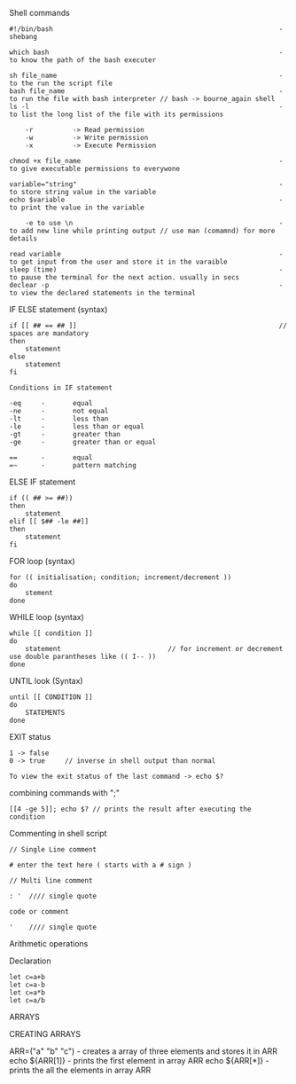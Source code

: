 Shell commands 

    #!/bin/bash                                                         -   shebang 

    which bash                                                          -   to know the path of the bash executer

    sh file_name                                                        -   to the run the script file 
    bash file_name                                                      -   to run the file with bash interpreter // bash -> bourne_again shell
    ls -l                                                               -   to list the long list of the file with its permissions

        -r          -> Read permission 
        -w          -> Write permission
        -x          -> Execute Permission 

    chmod +x file_name                                                  -   to give executable permissions to everywone 

    variable="string"                                                   -   to store string value in the variable
    echo $variable                                                      -   to print the value in the variable 

        -e to use \n                                                    -   to add new line while printing output // use man (comamnd) for more details

    read variable                                                       -   to get input from the user and store it in the varaible
    sleep (time)                                                        -   to pause the terminal for the next action. usually in secs
    declear -p                                                          -   to view the declared statements in the terminal 

IF ELSE statement (syntax)

    if [[ ## == ## ]]                                                   // spaces are mandatory 
    then 
        statement
    else    
        statement 
    fi

    Conditions in IF statement 

    -eq     -       equal 
    -ne     -       not equal
    -lt     -       less than   
    -le     -       less than or equal
    -gt     -       greater than 
    -ge     -       greater than or equal 

    ==      -       equal 
    =~      -       pattern matching

ELSE IF statement 

    if (( ## >= ##))
    then 
        statement 
    elif [[ $## -le ##]]
    then 
        statement
    fi

FOR loop  (syntax)

    for (( initialisation; condition; increment/decrement ))
    do  
        stement
    done

WHILE loop (syntax)

    while [[ condition ]]
    do 
        statement                           // for increment or decrement use double parantheses like (( I-- ))
    done

UNTIL look (Syntax)

    until [[ CONDITION ]]
    do 
        STATEMENTS 
    done

EXIT status

    1 -> false
    0 -> true     // inverse in shell output than normal 

    To view the exit status of the last command -> echo $?

combining commands with ";" 

    [[4 -ge 5]]; echo $? // prints the result after executing the condition

Commenting in shell script 

    // Single Line comment 

    # enter the text here ( starts with a # sign )

    // Multi line comment

    : '  //// single quote

    code or comment 

    '    //// single quote

Arithmetic operations

Declaration

    let c=a+b
    let c=a-b
    let c=a*b
    let c=a/b



ARRAYS

CREATING ARRAYS

ARR=("a" "b" "c")                                           -   creates a array of three elements and stores it in ARR
echo ${ARR[1]}                                              -   prints the first element in array ARR 
echo ${ARR[*]}                                              -   prints the all the elements in array ARR 


